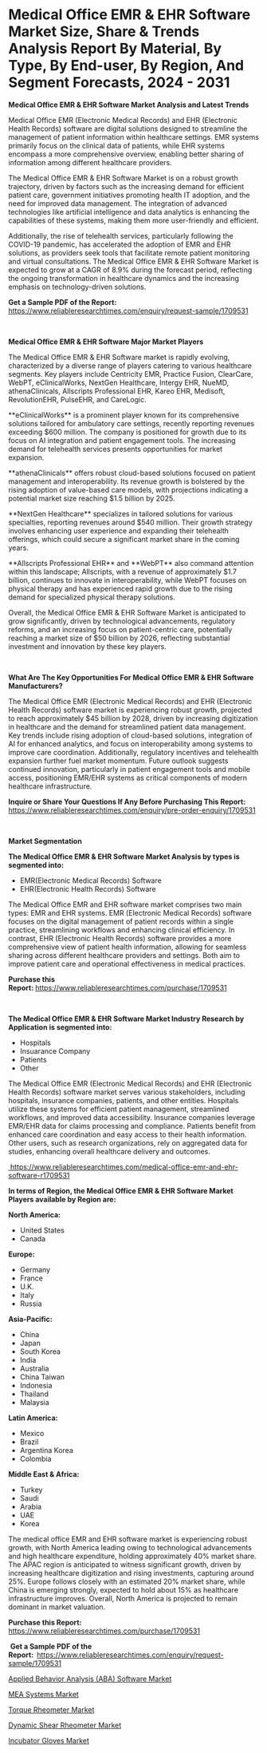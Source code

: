 <p><h1>Medical Office EMR & EHR Software Market Size, Share & Trends Analysis Report By Material, By Type, By End-user, By Region, And Segment Forecasts, 2024 - 2031</h1></p><p><strong>Medical Office EMR & EHR Software Market Analysis and Latest Trends</strong></p>
<p><p>Medical Office EMR (Electronic Medical Records) and EHR (Electronic Health Records) software are digital solutions designed to streamline the management of patient information within healthcare settings. EMR systems primarily focus on the clinical data of patients, while EHR systems encompass a more comprehensive overview, enabling better sharing of information among different healthcare providers.</p><p>The Medical Office EMR & EHR Software Market is on a robust growth trajectory, driven by factors such as the increasing demand for efficient patient care, government initiatives promoting health IT adoption, and the need for improved data management. The integration of advanced technologies like artificial intelligence and data analytics is enhancing the capabilities of these systems, making them more user-friendly and efficient. </p><p>Additionally, the rise of telehealth services, particularly following the COVID-19 pandemic, has accelerated the adoption of EMR and EHR solutions, as providers seek tools that facilitate remote patient monitoring and virtual consultations. The Medical Office EMR & EHR Software Market is expected to grow at a CAGR of 8.9% during the forecast period, reflecting the ongoing transformation in healthcare dynamics and the increasing emphasis on technology-driven solutions.</p></p>
<p><strong>Get a Sample PDF of the Report:&nbsp;</strong> <a href="https://www.reliableresearchtimes.com/enquiry/request-sample/1709531?utm_campaign=1630&utm_medium=2&utm_source=Github&utm_content=ia&utm_term=21102024&utm_id=medical-office-emr-ehr-software">https://www.reliableresearchtimes.com/enquiry/request-sample/1709531</a></p>
<p>&nbsp;</p>
<p><strong>Medical Office EMR & EHR Software Major Market Players</strong></p>
<p><p>The Medical Office EMR & EHR Software market is rapidly evolving, characterized by a diverse range of players catering to various healthcare segments. Key players include Centricity EMR, Practice Fusion, ClearCare, WebPT, eClinicalWorks, NextGen Healthcare, Intergy EHR, NueMD, athenaClinicals, Allscripts Professional EHR, Kareo EHR, Medisoft, RevolutionEHR, PulseEHR, and CareLogic.</p><p>**eClinicalWorks** is a prominent player known for its comprehensive solutions tailored for ambulatory care settings, recently reporting revenues exceeding $600 million. The company is positioned for growth due to its focus on AI integration and patient engagement tools. The increasing demand for telehealth services presents opportunities for market expansion.</p><p>**athenaClinicals** offers robust cloud-based solutions focused on patient management and interoperability. Its revenue growth is bolstered by the rising adoption of value-based care models, with projections indicating a potential market size reaching $1.5 billion by 2025.</p><p>**NextGen Healthcare** specializes in tailored solutions for various specialties, reporting revenues around $540 million. Their growth strategy involves enhancing user experience and expanding their telehealth offerings, which could secure a significant market share in the coming years.</p><p>**Allscripts Professional EHR** and **WebPT** also command attention within this landscape; Allscripts, with a revenue of approximately $1.7 billion, continues to innovate in interoperability, while WebPT focuses on physical therapy and has experienced rapid growth due to the rising demand for specialized physical therapy solutions.</p><p>Overall, the Medical Office EMR & EHR Software Market is anticipated to grow significantly, driven by technological advancements, regulatory reforms, and an increasing focus on patient-centric care, potentially reaching a market size of $50 billion by 2026, reflecting substantial investment and innovation by these key players.</p></p>
<p>&nbsp;</p>
<p><strong>What Are The Key Opportunities For Medical Office EMR & EHR Software Manufacturers?</strong></p>
<p><p>The Medical Office EMR (Electronic Medical Records) and EHR (Electronic Health Records) software market is experiencing robust growth, projected to reach approximately $45 billion by 2028, driven by increasing digitization in healthcare and the demand for streamlined patient data management. Key trends include rising adoption of cloud-based solutions, integration of AI for enhanced analytics, and focus on interoperability among systems to improve care coordination. Additionally, regulatory incentives and telehealth expansion further fuel market momentum. Future outlook suggests continued innovation, particularly in patient engagement tools and mobile access, positioning EMR/EHR systems as critical components of modern healthcare infrastructure.</p></p>
<p><strong>Inquire or Share Your Questions If Any Before Purchasing This Report:</strong> <a href="https://www.reliableresearchtimes.com/enquiry/pre-order-enquiry/1709531?utm_campaign=1630&utm_medium=2&utm_source=Github&utm_content=ia&utm_term=21102024&utm_id=medical-office-emr-ehr-software">https://www.reliableresearchtimes.com/enquiry/pre-order-enquiry/1709531</a></p>
<p>&nbsp;</p>
<p><strong>Market Segmentation</strong></p>
<p><strong>The Medical Office EMR & EHR Software Market Analysis by types is segmented into:</strong></p>
<p><ul><li>EMR(Electronic Medical Records) Software</li><li>EHR(Electronic Health Records) Software</li></ul></p>
<p><p>The Medical Office EMR and EHR software market comprises two main types: EMR and EHR systems. EMR (Electronic Medical Records) software focuses on the digital management of patient records within a single practice, streamlining workflows and enhancing clinical efficiency. In contrast, EHR (Electronic Health Records) software provides a more comprehensive view of patient health information, allowing for seamless sharing across different healthcare providers and settings. Both aim to improve patient care and operational effectiveness in medical practices.</p></p>
<p><strong>Purchase this Report:&nbsp;</strong><a href="https://www.reliableresearchtimes.com/purchase/1709531?utm_campaign=1630&utm_medium=2&utm_source=Github&utm_content=ia&utm_term=21102024&utm_id=medical-office-emr-ehr-software">https://www.reliableresearchtimes.com/purchase/1709531</a></p>
<p>&nbsp;</p>
<p><strong>The Medical Office EMR & EHR Software Market Industry Research by Application is segmented into:</strong></p>
<p><ul><li>Hospitals</li><li>Insuarance Company</li><li>Patients</li><li>Other</li></ul></p>
<p><p>The Medical Office EMR (Electronic Medical Records) and EHR (Electronic Health Records) software market serves various stakeholders, including hospitals, insurance companies, patients, and other entities. Hospitals utilize these systems for efficient patient management, streamlined workflows, and improved data accessibility. Insurance companies leverage EMR/EHR data for claims processing and compliance. Patients benefit from enhanced care coordination and easy access to their health information. Other users, such as research organizations, rely on aggregated data for studies, enhancing overall healthcare delivery and outcomes.</p></p>
<p><a href="https://www.reliableresearchtimes.com/medical-office-emr-and-ehr-software-r1709531?utm_campaign=1630&utm_medium=2&utm_source=Github&utm_content=ia&utm_term=21102024&utm_id=medical-office-emr-ehr-software">&nbsp;https://www.reliableresearchtimes.com/medical-office-emr-and-ehr-software-r1709531</a></p>
<p><strong>In terms of Region, the Medical Office EMR & EHR Software Market Players available by Region are:</strong></p>
<p>
    <p> <strong> North America: </strong>
        <ul>
            <li>United States</li>
            <li>Canada</li>
        </ul>
        </p> 
    <p> <strong> Europe: </strong>
        <ul>
            <li>Germany</li>
            <li>France</li>
            <li>U.K.</li>
            <li>Italy</li>
            <li>Russia</li>
        </ul>
        </p> 
    <p> <strong> Asia-Pacific: </strong>
        <ul>
            <li>China</li>
            <li>Japan</li>
            <li>South Korea</li>
            <li>India</li>
            <li>Australia</li>
            <li>China Taiwan</li>
            <li>Indonesia</li>
            <li>Thailand</li>
            <li>Malaysia</li>
        </ul>
        </p> 
    <p> <strong> Latin America: </strong>
        <ul>
            <li>Mexico</li>
            <li>Brazil</li>
            <li>Argentina Korea</li>
            <li>Colombia</li>
        </ul>
        </p> 
    <p> <strong> Middle East & Africa: </strong>
        <ul>
            <li>Turkey</li>
            <li>Saudi</li>
            <li>Arabia</li>
            <li>UAE</li>
            <li>Korea</li>
        </ul>
    </p>
    </p>
<p><p>The medical office EMR and EHR software market is experiencing robust growth, with North America leading owing to technological advancements and high healthcare expenditure, holding approximately 40% market share. The APAC region is anticipated to witness significant growth, driven by increasing healthcare digitization and rising investments, capturing around 25%. Europe follows closely with an estimated 20% market share, while China is emerging strongly, expected to hold about 15% as healthcare infrastructure improves. Overall, North America is projected to remain dominant in market valuation.</p></p>
<p><strong>Purchase this Report: </strong><a href="https://www.reliableresearchtimes.com/purchase/1709531?utm_campaign=1630&utm_medium=2&utm_source=Github&utm_content=ia&utm_term=21102024&utm_id=medical-office-emr-ehr-software">https://www.reliableresearchtimes.com/purchase/1709531</a></p>
<p>&nbsp;<strong>Get a Sample PDF of the Report:&nbsp;&nbsp;</strong><a href="https://www.reliableresearchtimes.com/enquiry/request-sample/1709531?utm_campaign=1630&utm_medium=2&utm_source=Github&utm_content=ia&utm_term=21102024&utm_id=medical-office-emr-ehr-software">https://www.reliableresearchtimes.com/enquiry/request-sample/1709531</a></p>
<p><strong></strong></p>
<p><p><a href="https://github.com/SanjidaKhan901/Market-Research-Report-List-1/blob/main/applied-behavior-analysis-aba-software-market.md?utm_campaign=1630&utm_medium=2&utm_source=Github&utm_content=ia&utm_term=21102024&utm_id=medical-office-emr-ehr-software">Applied Behavior Analysis (ABA) Software Market</a></p><p><a href="https://www.linkedin.com/pulse/analyzing-mea-systems-market-dynamics-growth-drivers-forecasted-mn0ee?utm_campaign=1630&utm_medium=2&utm_source=Github&utm_content=ia&utm_term=21102024&utm_id=medical-office-emr-ehr-software">MEA Systems Market</a></p><p><a href="https://issuu.com/reportprime-2/docs/torque-rheometer-market-size-2030.p_485db511be613c?utm_campaign=1630&utm_medium=2&utm_source=Github&utm_content=ia&utm_term=21102024&utm_id=medical-office-emr-ehr-software">Torque Rheometer Market</a></p><p><a href="https://issuu.com/reportprime-2/docs/dynamic-shear-rheometer-market-size_3552e841605c77?utm_campaign=1630&utm_medium=2&utm_source=Github&utm_content=ia&utm_term=21102024&utm_id=medical-office-emr-ehr-software">Dynamic Shear Rheometer Market</a></p><p><a href="https://www.linkedin.com/pulse/incubator-gloves-market-analysis-product-segmentation-regional-vneme?utm_campaign=1630&utm_medium=2&utm_source=Github&utm_content=ia&utm_term=21102024&utm_id=medical-office-emr-ehr-software">Incubator Gloves Market</a></p></p>